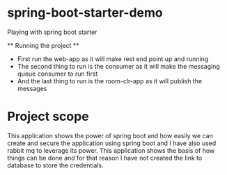 # spring-boot-starter-demo
Playing with spring boot starter

** Running the project **
- First run the web-app as it will make rest end point up and running 
- The second thing to run is the consumer as it will make the messaging queue consumer to run first
- And the last thing to run is the room-clr-app as it will publish the messages 

# Project scope

This application shows the power of spring boot and how easily we can create and secure the application using spring boot and I have also used rabbit mq to leverage its power. This application shows the basis of how things can be done and for that reason I have not created the link to database to store the credentials. 

